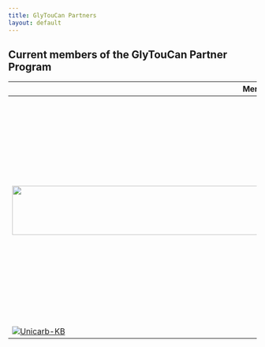 ```yaml
---
title: GlyTouCan Partners
layout: default
---
```

## Current members of the GlyTouCan Partner Program

Member  | About | Sponsor 
-------- | --- | ------- 
<img src="http://glytoucan.github.io/images/Partner/partner-unicarbdb.png" width=1000 height=100 ><a href="http://unicarb-db.expasy.org/"></a>  | In the endeavour to make glycomics a part of mainstream life science research, we believe that it is important to assemble glycan structure databases together with the experimental attributes this data has generated. <br> See more [details](http://unicarb-db.expasy.org/about#sthash.lggrU6W7.dpuf) | --
[![Unicarb-KB](http://glytoucan.github.io/images/Partner/partner-unicarbkb.png)](http://www.unicarbkb.org/) | -- | --
